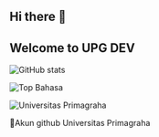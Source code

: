 ## Hi there 👋
## Welcome to UPG DEV


![GitHub stats](https://github-readme-stats.vercel.app/api?username=UPGDEVAPPLICATION&show_icons=true)


![Top Bahasa](https://github-readme-stats.vercel.app/api/top-langs/?username=UPGDEVAPPLICATION)


![Universitas Primagraha](https://lh3.googleusercontent.com/p/AF1QipNyu8vjTnVMh5mYiEa0qwBl8EFNXE5PGqId5TRP=s680-w680-h510)

🚀Akun github Universitas Primagraha

